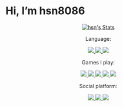 # Hi, I’m hsn8086

<p align="center">
    <a href="https://github.com/hsn8086" class="rich-diff-level-one">
        <img src="https://github-readme-stats.vercel.app/api?username=hsn8086&title_color=333&text_color=777"
            alt="hsn's Stats">
    </a>
</p>

<p align="center">Language:</p>

<p align="center">
    <a href="https://www.python.org/" class="rich-diff-level-one">
        <img src="https://img.shields.io/badge/-python-3776AB?style=flat-square&logo=python&logoColor=ffffff">
    </a>
    <a href="https://kotlinlang.org/" class="rich-diff-level-one">
        <img src="https://img.shields.io/badge/-kotlin-7F52FF?style=flat-square&logo=kotlin&logoColor=ffffff">
    </a>
    <a href="https://www.java.com/" class="rich-diff-level-one">
        <img src="https://img.shields.io/badge/-Java-007396?style=flat-square&logo=java&logoColor=ffffff">
    </a>
</p>

<p align="center">Games I play:</p>

<p align="center">
    <a href="https://arcaea.lowiro.com/" class="rich-diff-level-one">
        <img src="https://img.shields.io/badge/Arc-aea-ffffff?style=flat-square&logo=Arcaea&logoColor=ffffff">
    </a>
    <a href="https://www.pigeongames.cn/phigros" class="rich-diff-level-one">
        <img src="https://img.shields.io/badge/-Phigros-4169E1?style=flat-square&logo=Phigros&logoColor=ffffff">
    </a>
    <a href="https://orzmic.fandom.com/wiki/Orzmic_Wiki" class="rich-diff-level-one">
        <img src="https://img.shields.io/badge/-Orzmic-007396?style=flat-square&logo=Orzmic&logoColor=ffffff">
    </a>
    <a href="https://www.minecraft.net" class="rich-diff-level-one">
        <img src="https://img.shields.io/badge/-Minecraft-62B47A?style=flat-square&logo=Minecraft&logoColor=ffffff">
    </a>
    <a href="https://genshin.hoyoverse.com/" class="rich-diff-level-one">
        <img
            src="https://img.shields.io/badge/-GenshinImpact-FAF9F2?style=flat-square&logo=GenshinImpact&logoColor=ffffff">
    </a>
</p>

<p align="center">Social platform:</p>
<p align="center">
    <a href="https://twitter.com/hsn8086" class="rich-diff-level-one">
        <img
            src="https://img.shields.io/badge/dynamic/json?color=000000&label=Twitter&query=%24.data.totalSubs&url=https%3A%2F%2Fapi.spencerwoo.com%2Fsubstats%2F%3Fsource%3Dtwitter%26queryKey%3Dhsn8086&style=flat-square&logo=Twitter&logoColor=ffffff">
    </a>
    <a href="https://www.zh314.xyz" class="rich-diff-level-one">
        <img src="https://img.shields.io/badge/-MyBlog-007396?style=flat-square&logo=blog&logoColor=ffffff">
    </a>
    <a href="https://space.bilibili.com/446060841" class="rich-diff-level-one">
        <img
            src="https://img.shields.io/badge/dynamic/json?style=flat-square&label=bilibili&query=%24.data.totalSubs&url=https%3A%2F%2Fapi.spencerwoo.com%2Fsubstats%2F%3Fsource%3Dbilibili%26queryKey%3D446060841&logo=bilibili&logoColor=ffffff">
    </a>
</p>